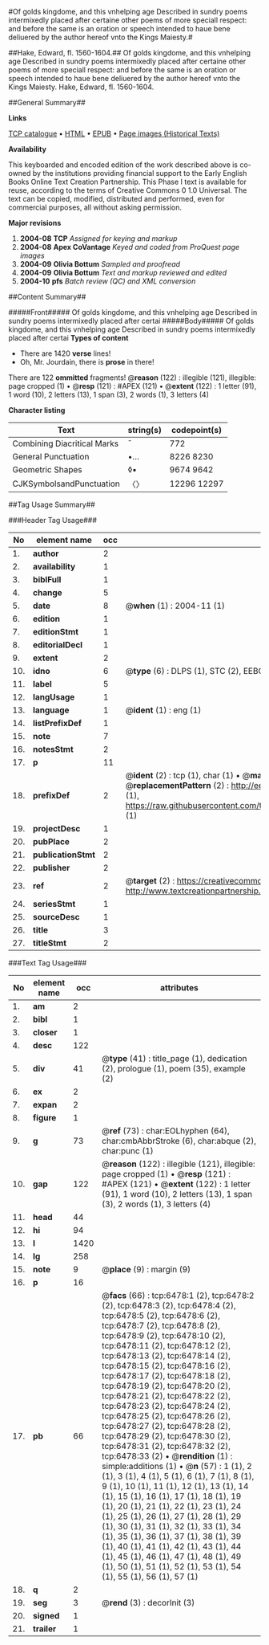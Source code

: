 #Of golds kingdome, and this vnhelping age Described in sundry poems intermixedly placed after certaine other poems of more speciall respect: and before the same is an oration or speech intended to haue bene deliuered by the author hereof vnto the Kings Maiesty.#

##Hake, Edward, fl. 1560-1604.##
Of golds kingdome, and this vnhelping age Described in sundry poems intermixedly placed after certaine other poems of more speciall respect: and before the same is an oration or speech intended to haue bene deliuered by the author hereof vnto the Kings Maiesty.
Hake, Edward, fl. 1560-1604.

##General Summary##

**Links**

[TCP catalogue](http://www.ota.ox.ac.uk/tcp/)  • 
[HTML](http://tei.it.ox.ac.uk/tcp/Texts-HTML/free/A02/A02478.html)  • 
[EPUB](http://tei.it.ox.ac.uk/tcp/Texts-EPUB/free/A02/A02478.epub) • 
[Page images (Historical Texts)](https://data.historicaltexts.jisc.ac.uk/view?pubId=eebo-99841863e&pageId=eebo-99841863e-6478-1)

**Availability**

This keyboarded and encoded edition of the
	       work described above is co-owned by the institutions
	       providing financial support to the Early English Books
	       Online Text Creation Partnership. This Phase I text is
	       available for reuse, according to the terms of Creative
	       Commons 0 1.0 Universal. The text can be copied,
	       modified, distributed and performed, even for
	       commercial purposes, all without asking permission.

**Major revisions**

1. __2004-08__ __TCP__ *Assigned for keying and markup*
1. __2004-08__ __Apex CoVantage__ *Keyed and coded from ProQuest page images*
1. __2004-09__ __Olivia Bottum__ *Sampled and proofread*
1. __2004-09__ __Olivia Bottum__ *Text and markup reviewed and edited*
1. __2004-10__ __pfs__ *Batch review (QC) and XML conversion*

##Content Summary##

#####Front#####
Of golds kingdome, and this vnhelping age Described in sundry poems intermixedly placed after certai
#####Body#####
Of golds kingdome, and this vnhelping age Described in sundry poems intermixedly placed after certai
**Types of content**

  * There are 1420 **verse** lines!
  * Oh, Mr. Jourdain, there is **prose** in there!

There are 122 **ommitted** fragments! 
 @__reason__ (122) : illegible (121), illegible: page cropped (1)  •  @__resp__ (121) : #APEX (121)  •  @__extent__ (122) : 1 letter (91), 1 word (10), 2 letters (13), 1 span (3), 2 words (1), 3 letters (4)

**Character listing**


|Text|string(s)|codepoint(s)|
|---|---|---|
|Combining             Diacritical Marks|̄|772|
|General Punctuation|•…|8226 8230|
|Geometric Shapes|◊▪|9674 9642|
|CJKSymbolsandPunctuation|〈〉|12296 12297|

##Tag Usage Summary##

###Header Tag Usage###

|No|element name|occ|attributes|
|---|---|---|---|
|1.|__author__|2||
|2.|__availability__|1||
|3.|__biblFull__|1||
|4.|__change__|5||
|5.|__date__|8| @__when__ (1) : 2004-11 (1)|
|6.|__edition__|1||
|7.|__editionStmt__|1||
|8.|__editorialDecl__|1||
|9.|__extent__|2||
|10.|__idno__|6| @__type__ (6) : DLPS (1), STC (2), EEBO-CITATION (1), PROQUEST (1), VID (1)|
|11.|__label__|5||
|12.|__langUsage__|1||
|13.|__language__|1| @__ident__ (1) : eng (1)|
|14.|__listPrefixDef__|1||
|15.|__note__|7||
|16.|__notesStmt__|2||
|17.|__p__|11||
|18.|__prefixDef__|2| @__ident__ (2) : tcp (1), char (1)  •  @__matchPattern__ (2) : ([0-9\-]+):([0-9IVX]+) (1), (.+) (1)  •  @__replacementPattern__ (2) : http://eebo.chadwyck.com/downloadtiff?vid=$1&page=$2 (1), https://raw.githubusercontent.com/textcreationpartnership/Texts/master/tcpchars.xml#$1 (1)|
|19.|__projectDesc__|1||
|20.|__pubPlace__|2||
|21.|__publicationStmt__|2||
|22.|__publisher__|2||
|23.|__ref__|2| @__target__ (2) : https://creativecommons.org/publicdomain/zero/1.0/ (1), http://www.textcreationpartnership.org/docs/. (1)|
|24.|__seriesStmt__|1||
|25.|__sourceDesc__|1||
|26.|__title__|3||
|27.|__titleStmt__|2||


###Text Tag Usage###

|No|element name|occ|attributes|
|---|---|---|---|
|1.|__am__|2||
|2.|__bibl__|1||
|3.|__closer__|1||
|4.|__desc__|122||
|5.|__div__|41| @__type__ (41) : title_page (1), dedication (2), prologue (1), poem (35), example (2)|
|6.|__ex__|2||
|7.|__expan__|2||
|8.|__figure__|1||
|9.|__g__|73| @__ref__ (73) : char:EOLhyphen (64), char:cmbAbbrStroke (6), char:abque (2), char:punc (1)|
|10.|__gap__|122| @__reason__ (122) : illegible (121), illegible: page cropped (1)  •  @__resp__ (121) : #APEX (121)  •  @__extent__ (122) : 1 letter (91), 1 word (10), 2 letters (13), 1 span (3), 2 words (1), 3 letters (4)|
|11.|__head__|44||
|12.|__hi__|94||
|13.|__l__|1420||
|14.|__lg__|258||
|15.|__note__|9| @__place__ (9) : margin (9)|
|16.|__p__|16||
|17.|__pb__|66| @__facs__ (66) : tcp:6478:1 (2), tcp:6478:2 (2), tcp:6478:3 (2), tcp:6478:4 (2), tcp:6478:5 (2), tcp:6478:6 (2), tcp:6478:7 (2), tcp:6478:8 (2), tcp:6478:9 (2), tcp:6478:10 (2), tcp:6478:11 (2), tcp:6478:12 (2), tcp:6478:13 (2), tcp:6478:14 (2), tcp:6478:15 (2), tcp:6478:16 (2), tcp:6478:17 (2), tcp:6478:18 (2), tcp:6478:19 (2), tcp:6478:20 (2), tcp:6478:21 (2), tcp:6478:22 (2), tcp:6478:23 (2), tcp:6478:24 (2), tcp:6478:25 (2), tcp:6478:26 (2), tcp:6478:27 (2), tcp:6478:28 (2), tcp:6478:29 (2), tcp:6478:30 (2), tcp:6478:31 (2), tcp:6478:32 (2), tcp:6478:33 (2)  •  @__rendition__ (1) : simple:additions (1)  •  @__n__ (57) : 1 (1), 2 (1), 3 (1), 4 (1), 5 (1), 6 (1), 7 (1), 8 (1), 9 (1), 10 (1), 11 (1), 12 (1), 13 (1), 14 (1), 15 (1), 16 (1), 17 (1), 18 (1), 19 (1), 20 (1), 21 (1), 22 (1), 23 (1), 24 (1), 25 (1), 26 (1), 27 (1), 28 (1), 29 (1), 30 (1), 31 (1), 32 (1), 33 (1), 34 (1), 35 (1), 36 (1), 37 (1), 38 (1), 39 (1), 40 (1), 41 (1), 42 (1), 43 (1), 44 (1), 45 (1), 46 (1), 47 (1), 48 (1), 49 (1), 50 (1), 51 (1), 52 (1), 53 (1), 54 (1), 55 (1), 56 (1), 57 (1)|
|18.|__q__|2||
|19.|__seg__|3| @__rend__ (3) : decorInit (3)|
|20.|__signed__|1||
|21.|__trailer__|1||
